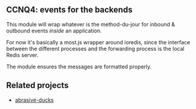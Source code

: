 CCNQ4: events for the backends
------------------------------

This module will wrap whatever is the method-du-jour for inbound & outbound events _inside_ an application.

For now it's basically a most.js wrapper around ioredis, since the interface between the different processes and the forwarding process is the local Redis server.

The module ensures the messages are formatted properly.

Related projects
----------------

- [abrasive-ducks](https://github.com/shimaore/abrasive-ducks)
